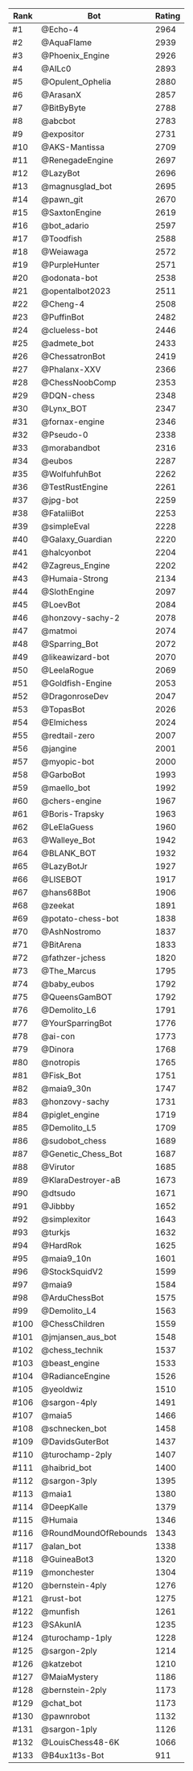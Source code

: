 Rank|Bot|Rating
---|---|---
#1|@Echo-4|2964
#2|@AquaFlame|2939
#3|@Phoenix_Engine|2926
#4|@AILc0|2893
#5|@Opulent_Ophelia|2880
#6|@ArasanX|2857
#7|@BitByByte|2788
#8|@abcbot|2783
#9|@expositor|2731
#10|@AKS-Mantissa|2709
#11|@RenegadeEngine|2697
#12|@LazyBot|2696
#13|@magnusglad_bot|2695
#14|@pawn_git|2670
#15|@SaxtonEngine|2619
#16|@bot_adario|2597
#17|@Toodfish|2588
#18|@Weiawaga|2572
#19|@PurpleHunter|2571
#20|@odonata-bot|2538
#21|@opentalbot2023|2511
#22|@Cheng-4|2508
#23|@PuffinBot|2482
#24|@clueless-bot|2446
#25|@admete_bot|2433
#26|@ChessatronBot|2419
#27|@Phalanx-XXV|2366
#28|@ChessNoobComp|2353
#29|@DQN-chess|2348
#30|@Lynx_BOT|2347
#31|@fornax-engine|2346
#32|@Pseudo-0|2338
#33|@morabandbot|2316
#34|@eubos|2287
#35|@WolfuhfuhBot|2262
#36|@TestRustEngine|2261
#37|@jpg-bot|2259
#38|@FataliiBot|2253
#39|@simpleEval|2228
#40|@Galaxy_Guardian|2220
#41|@halcyonbot|2204
#42|@Zagreus_Engine|2202
#43|@Humaia-Strong|2134
#44|@SlothEngine|2097
#45|@LoevBot|2084
#46|@honzovy-sachy-2|2078
#47|@matmoi|2074
#48|@Sparring_Bot|2072
#49|@likeawizard-bot|2070
#50|@LeelaRogue|2069
#51|@Goldfish-Engine|2053
#52|@DragonroseDev|2047
#53|@TopasBot|2026
#54|@Elmichess|2024
#55|@redtail-zero|2007
#56|@jangine|2001
#57|@myopic-bot|2000
#58|@GarboBot|1993
#59|@maello_bot|1992
#60|@chers-engine|1967
#61|@Boris-Trapsky|1963
#62|@LeElaGuess|1960
#63|@Walleye_Bot|1942
#64|@BLANK_BOT|1932
#65|@LazyBotJr|1927
#66|@LISEBOT|1917
#67|@hans68Bot|1906
#68|@zeekat|1891
#69|@potato-chess-bot|1838
#70|@AshNostromo|1837
#71|@BitArena|1833
#72|@fathzer-jchess|1820
#73|@The_Marcus|1795
#74|@baby_eubos|1792
#75|@QueensGamBOT|1792
#76|@Demolito_L6|1791
#77|@YourSparringBot|1776
#78|@ai-con|1773
#79|@Dinora|1768
#80|@notropis|1765
#81|@Fisk_Bot|1751
#82|@maia9_30n|1747
#83|@honzovy-sachy|1731
#84|@piglet_engine|1719
#85|@Demolito_L5|1709
#86|@sudobot_chess|1689
#87|@Genetic_Chess_Bot|1687
#88|@Virutor|1685
#89|@KlaraDestroyer-aB|1673
#90|@dtsudo|1671
#91|@Jibbby|1652
#92|@simplexitor|1643
#93|@turkjs|1632
#94|@HardRok|1625
#95|@maia9_10n|1601
#96|@StockSquidV2|1599
#97|@maia9|1584
#98|@ArduChessBot|1575
#99|@Demolito_L4|1563
#100|@ChessChildren|1559
#101|@jmjansen_aus_bot|1548
#102|@chess_technik|1537
#103|@beast_engine|1533
#104|@RadianceEngine|1526
#105|@yeoldwiz|1510
#106|@sargon-4ply|1491
#107|@maia5|1466
#108|@schnecken_bot|1458
#109|@DavidsGuterBot|1437
#110|@turochamp-2ply|1407
#111|@haibrid_bot|1400
#112|@sargon-3ply|1395
#113|@maia1|1380
#114|@DeepKalle|1379
#115|@Humaia|1346
#116|@RoundMoundOfRebounds|1343
#117|@alan_bot|1338
#118|@GuineaBot3|1320
#119|@monchester|1304
#120|@bernstein-4ply|1276
#121|@rust-bot|1275
#122|@munfish|1261
#123|@SAkunIA|1235
#124|@turochamp-1ply|1228
#125|@sargon-2ply|1214
#126|@katzebot|1210
#127|@MaiaMystery|1186
#128|@bernstein-2ply|1173
#129|@chat_bot|1173
#130|@pawnrobot|1132
#131|@sargon-1ply|1126
#132|@LouisChess48-6K|1066
#133|@B4ux1t3s-Bot|911
